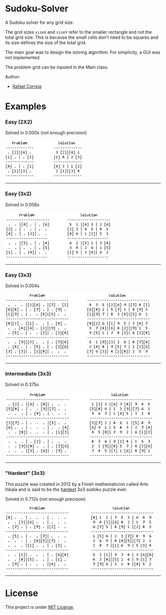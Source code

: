 # Sudoku-Solver
A Sudoku solver for any grid size.

The grid sizes ```sizeX``` and ```sizeY``` refer to the smaller rectangle and not the total grid size.
This is because the small cells don't need to be squares and its size defines the size of the total grid.

The main goal was to design the solving algorithm.
For simplicity, a GUI was not implemented. 

The problem grid can be inputed in the Main class.

Author:
* [Rafael Correia](https://sourcerer.io/leafarcoder)

# Examples

### Easy (2X2)
Solved in 0.000s (not enough precision)

![](https://github.com/LeafarCoder/Sudoku-Solver/blob/master/Images/easy_2x2_sudoku.PNG)

---

### Easy (3x2)
Solved in 0.006s

![](https://github.com/LeafarCoder/Sudoku-Solver/blob/master/Images/easy_3x2_sudoku.PNG)

---

### Easy (3x3)
Solved in 0.004s

![](https://github.com/LeafarCoder/Sudoku-Solver/blob/master/Images/easy_3x3_sudoku.PNG)

---

### Intermediate (3x3)
Solved in 0.375s

![](https://github.com/LeafarCoder/Sudoku-Solver/blob/master/Images/intermediate_3x3_sudoku.PNG)

---

### "Hardest" (3x3)
This puzzle was created in 2012 by a Finish mathematicion called Arto Inkala and is said to be the [hardest](https://www.conceptispuzzles.com/index.aspx?uri=info/article/424) 3x3 sudoku puzzle ever.

Solved in 0.712s (not enough precision)

![](https://github.com/LeafarCoder/Sudoku-Solver/blob/master/Images/hardest_3x3_sudoku.PNG)

---

# License
This project is under [MIT License](https://github.com/LeafarCoder/Sudoku-Solver/blob/master/LICENSE).
